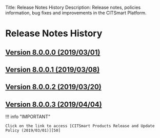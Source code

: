 Title: Release Notes History
Description: Release notes, policies information, bug fixes and improvements in the CITSmart Platform.

# Release Notes History

## [Version 8.0.0.0 (2019/03/01)][1]
## [Version 8.0.0.1 (2019/03/08)][2]
## [Version 8.0.0.2 (2019/03/20)][3]
## [Version 8.0.0.3 (2019/04/04)][4]

!!! info "IMPORTANT"

    Click on the link to access [CITSmart Products Release and Update Policy (2019/03/01)][50]

[1]:release-notes/version-8.0.0.0.md


[1]:release-notes/version-8.0.0.0.md
[2]:release-notes/version-8.0.0.1.md
[3]:release-notes/version-8.0.0.2.md
[4]:release-notes/version-8.0.0.3.md
[50]:release-notes/release-policy.md
